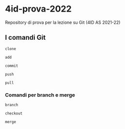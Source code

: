 # 4id-prova-2022
Repository di prova per la lezione su Git (4ID AS 2021-22)

## I comandi Git

``clone``

``add``

``commit``

``push``

``pull``

### Comandi per branch e merge

``branch``

``checkout``

``merge``

